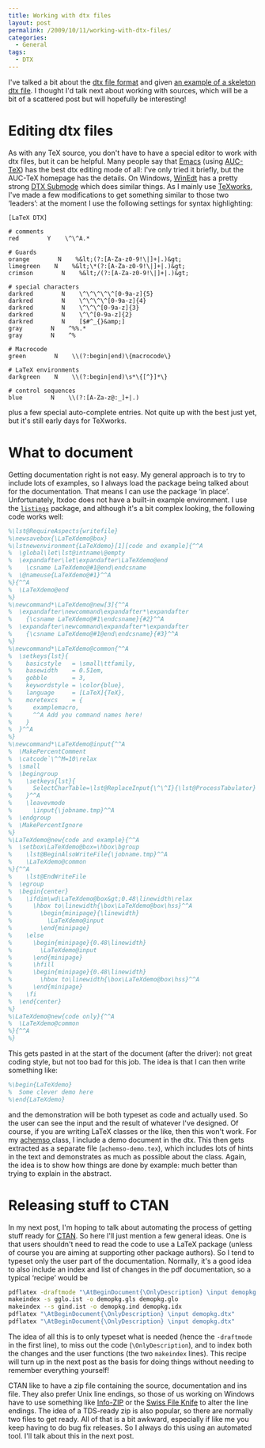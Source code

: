 ```yaml
---
title: Working with dtx files
layout: post
permalink: /2009/10/11/working-with-dtx-files/
categories:
  - General
tags:
  - DTX
---
```

I've talked a bit about the [dtx file format](/2009/10/05/the-dtx-format/) and given [an example of a skeleton dtx file](/2009/10/06/a-model-dtx-file/). I thought I'd talk next about working with sources, which will be a bit of a scattered post but will hopefully be interesting!

# Editing dtx files

As with any TeX source, you don't have to have a special editor to work with dtx files, but it can be helpful. Many people say that [Emacs](http://www.gnu.org/software/emacs/) (using [AUC-TeX](http://www.gnu.org/software/auctex/)) has the best dtx editing mode of all: I've only tried it briefly, but the AUC-TeX homepage has the details. On Windows, [WinEdt](http://www.winedt.com/) has a pretty strong [DTX Submode](http://www.winedt.org/Config/modes/DTX.php) which does similar things. As I mainly use [TeXworks](https://tug.org/texworks), I've made a few modifications to get something similar to those two ‘leaders’: at the moment I use the following settings for syntax highlighting:

```
[LaTeX DTX]

# comments
red        Y    \^\^A.*

# Guards
orange        N    %&lt;(?:[A-Za-z0-9!\|]+|.)&gt;
limegreen    N    %&lt;\*(?:[A-Za-z0-9!\|]+|.)&gt;
crimson        N    %&lt;/(?:[A-Za-z0-9!\|]+|.)&gt;

# special characters
darkred        N    \^\^\^\^\^[0-9a-z]{5}
darkred        N    \^\^\^\^[0-9a-z]{4}
darkred        N    \^\^\^[0-9a-z]{3}
darkred        N    \^\^[0-9a-z]{2}
darkred        N    [$#^_{}&amp;]
gray        N    ^%%.*
gray        N    ^%

# Macrocode
green        N    \\(?:begin|end)\{macrocode\}

# LaTeX environments
darkgreen    N    \\(?:begin|end)\s*\{[^}]*\}

# control sequences
blue        N    \\(?:[A-Za-z@:_]+|.)
```

plus a few special auto-complete entries. Not quite up with the best just yet, but it's still early days for TeXworks.

# What to document

Getting documentation right is not easy. My general approach is to try to include lots of examples, so I always load the package being talked about for the documentation. That means I can use the package ‘in place’. Unfortunately, ltxdoc does not have a built-in example environment. I use the [`listings`](https://ctan.org/pkg/listings) package, and although it's a bit complex looking, the following code works well:

```latex
%\lst@RequireAspects{writefile}
%\newsavebox{\LaTeXdemo@box}
%\lstnewenvironment{LaTeXdemo}[1][code and example]{^^A
%  \global\let\lst@intname\@empty
%  \expandafter\let\expandafter\LaTeXdemo@end
%    \csname LaTeXdemo@#1@end\endcsname
%  \@nameuse{LaTeXdemo@#1}^^A
%}{^^A
%  \LaTeXdemo@end
%}
%\newcommand*\LaTeXdemo@new[3]{^^A
%  \expandafter\newcommand\expandafter*\expandafter
%    {\csname LaTeXdemo@#1\endcsname}{#2}^^A
%  \expandafter\newcommand\expandafter*\expandafter
%    {\csname LaTeXdemo@#1@end\endcsname}{#3}^^A
%}
%\newcommand*\LaTeXdemo@common{^^A
%  \setkeys{lst}{
%    basicstyle   = \small\ttfamily,
%    basewidth    = 0.51em,
%    gobble       = 3,
%    keywordstyle = \color{blue},
%    language     = [LaTeX]{TeX},
%    moretexcs    = {
%      examplemacro,
%      ^^A Add you command names here!
%    }
%  }^^A
%}
%\newcommand*\LaTeXdemo@input{^^A
%  \MakePercentComment
%  \catcode`\^^M=10\relax
%  \small
%  \begingroup
%    \setkeys{lst}{
%      SelectCharTable=\lst@ReplaceInput{\^\^I}{\lst@ProcessTabulator}
%    }^^A
%    \leavevmode
%      \input{\jobname.tmp}^^A
%  \endgroup
%  \MakePercentIgnore
%}
%\LaTeXdemo@new{code and example}{^^A
%  \setbox\LaTeXdemo@box=\hbox\bgroup
%    \lst@BeginAlsoWriteFile{\jobname.tmp}^^A
%    \LaTeXdemo@common
%}{^^A
%    \lst@EndWriteFile
%  \egroup
%  \begin{center}
%    \ifdim\wd\LaTeXdemo@box&gt;0.48\linewidth\relax
%      \hbox to\linewidth{\box\LaTeXdemo@box\hss}^^A
%        \begin{minipage}{\linewidth}
%          \LaTeXdemo@input
%        \end{minipage}
%    \else
%      \begin{minipage}{0.48\linewidth}
%        \LaTeXdemo@input
%      \end{minipage}
%      \hfill
%      \begin{minipage}{0.48\linewidth}
%        \hbox to\linewidth{\box\LaTeXdemo@box\hss}^^A
%      \end{minipage}
%    \fi
%  \end{center}
%}
%\LaTeXdemo@new{code only}{^^A
%  \LaTeXdemo@common
%}{^^A
%}
```

This gets pasted in at the start of the document (after the driver): not great coding style, but not too bad for this job. The idea is that I can then write something like:

```latex
%\begin{LaTeXdemo}
%  Some clever demo here
%\end{LaTeXdemo}
```

and the demonstration will be both typeset as code and actually used. So the user can see the input and the result of whatever I've designed.
Of course, if you are writing LaTeX classes or the like, then this won't work. For my [achemso ](https://ctan.org/pkg/achemso)class, I include a demo document in the dtx. This then gets extracted as a separate file (`achemso-demo.tex`), which includes lots of hints in the text and demonstrates as much as possible about the class. Again, the idea is to show how things are done by example: much better than trying to explain in the abstract.

# Releasing stuff to CTAN

In my next post, I'm hoping to talk about automating the process of getting stuff ready for [CTAN](https://www.ctan.org). So here I'll just mention a few general ideas. One is that users shouldn't need to read the code to use a LaTeX package (unless of course you are aiming at supporting other package authors). So I tend to typeset only the user part of the documentation. Normally, it's a good idea to also include an index and list of changes in the pdf documentation, so a typical ‘recipe’ would be

```bash
pdflatex -draftmode "\AtBeginDocument{\OnlyDescription} \input demopkg.dtx"
makeindex -s gglo.ist -o demopkg.gls demopkg.glo
makeindex --s gind.ist -o demopkg.ind demopkg.idx
pdflatex "\AtBeginDocument{\OnlyDescription} \input demopkg.dtx"
pdflatex "\AtBeginDocument{\OnlyDescription} \input demopkg.dtx"
```

The idea of all this is to only typeset what is needed (hence the `-draftmode` in the first line), to miss out the code (`\OnlyDescription`), and to index both the changes and the user functions (the two `makeindex` lines). This recipe will turn up in the next post as the basis for doing things without needing to remember everything yourself!

CTAN like to have a zip file containing the source, documentation and ins file. They also prefer Unix line endings, so those of us working on Windows have to use something like [Info-ZIP](http://www.info-zip.org/) or the [Swiss File Knife](http://stahlforce.com/dev/index.php?tool=sfk) to alter the line endings. The idea of a TDS-ready zip is also popular, so there are normally two files to get ready. All of that is a bit awkward, especially if like me you keep having to do bug fix releases. So I always do this using an automated tool. I'll talk about this in the next post.
